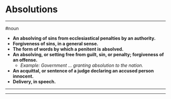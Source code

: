 # Absolutions
---
#noun
- **An absolving of sins from ecclesiastical penalties by an authority.**
- **Forgiveness of sins, in a general sense.**
- **The form of words by which a penitent is absolved.**
- **An absolving, or setting free from guilt, sin, or penalty; forgiveness of an offense.**
	- _Example: Government ... granting absolution to the nation._
- **An acquittal, or sentence of a judge declaring an accused person innocent.**
- **Delivery, in speech.**
---
---
